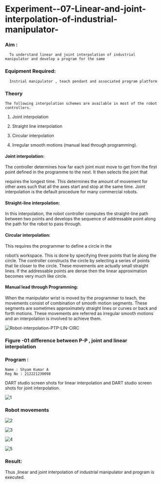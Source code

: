 # Experiment--07-Linear-and-joint-interpolation-of-industrial-manipulator-

### Aim :

      To understand linear and joint interpolation of industrial manipulator and develop a program for the same 

      

### Equipment Required: 

      Instrial manipulator , teach pendant and associated program platform 

      

### Theory 

    The following interpolation schemes are available in most of the robot controllers.

1. Joint interpolation

2. Straight line interpolation

3. Circular interpolation

4. Irregular smooth motions (manual lead through programming).

#### Joint interpolation: 

The controller determines how far each joint must move to get from the first point defined in the programme to the next. It then selects the joint that

requires the longest time. This determines the amount of movement for other axes such that all the axes start and stop at the same time. Joint interpolation is the default procedure for many commercial robots.

#### Straight-line interpolation: 

In this interpolation, the robot controller computes the straight-line path between two points and develops the sequence of addressable point along the path for the robot to pass through.

#### Circular interpolation: 

This requires the programmer to define a circle in the

robot’s workspace. This is done by specifying three points that lie along the circle. The controller constructs the circle by selecting a series of points that lie closer to the circle. These movements are actually small straight lines. If the addressable points are dense then the linear approximation becomes very much like circle.

#### Manual lead through Programming: 

When the manipulator wrist is moved by the programmer to teach, the movements consist of combination of smooth motion segments. These segments are sometimes approximately straight lines or curves or back and forth motions. These movements are referred as irregular smooth motions and an interpolation is involved to achieve them.

![Robot-interpolation-PTP-LIN-CIRC](https://user-images.githubusercontent.com/36288975/201615171-d0886aaa-8220-4b0c-8a1d-3d8a5c69c76a.png)

### Figure -01 difference between P-P , joint and linear interpolation 

### Program : 
```
Name : Shyam Kumar A
Reg No : 212221230098
```

DART studio screen shots for linear interpolation and DART studio screen shots for joint interpolation. 

![1](https://user-images.githubusercontent.com/94226297/203059184-0447ae4b-8eb7-4736-9c1b-6ccf7d680a17.jpeg)

### Robot movements 

![2](https://user-images.githubusercontent.com/94226297/203059280-a1397958-489a-4477-b05c-b75bc0441304.jpeg)

![3](https://user-images.githubusercontent.com/94226297/203059765-f0f9539b-4626-4ad4-bdc4-f47218e93844.jpeg)

![4](https://user-images.githubusercontent.com/94226297/203059794-0ebbf0a7-074c-438a-9e0e-67954bcb87a9.jpeg)

![5](https://user-images.githubusercontent.com/94226297/203059811-5f041aa5-7e4f-49e7-ac90-95bdda7b8730.jpeg)

### Result: 

Thus ,linear and joint interpolation of industrial manipulator and program is executed.
